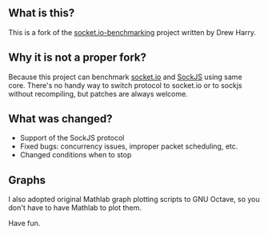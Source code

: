 What is this?
-------------

This is a fork of the [socket.io-benchmarking](https://github.com/drewww/socket.io-benchmarking) project written by Drew Harry.

Why it is not a proper fork?
----------------------------

Because this project can benchmark [socket.io](http://socket.io/) and [SockJS](http://github.com/sockjs/) using same core.
There's no handy way to switch protocol to socket.io or to sockjs without recompiling, but patches are always welcome.

What was changed?
-----------------

* Support of the SockJS protocol
* Fixed bugs: concurrency issues, improper packet scheduling, etc.
* Changed conditions when to stop


Graphs
------

I also adopted original Mathlab graph plotting scripts to GNU Octave, so you don't have to have Mathlab to plot them.

Have fun.

